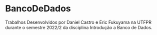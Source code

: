 # BancoDeDados
Trabalhos Desenvolvidos por Daniel Castro e Eric Fukuyama na UTFPR durante o semestre 2022/2 da disciplina Introdução a Banco de Dados.
